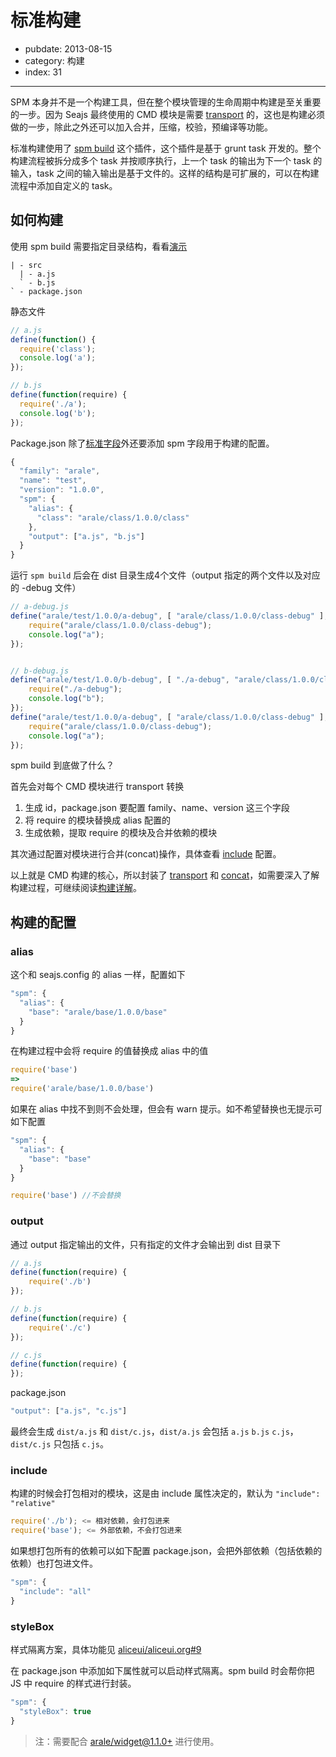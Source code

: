 # 标准构建

- pubdate: 2013-08-15
- category: 构建
- index: 31

---

SPM 本身并不是一个构建工具，但在整个模块管理的生命周期中构建是至关重要的一步。因为 Seajs 最终使用的 CMD 模块是需要 [transport](./transport.html) 的，这也是构建必须做的一步，除此之外还可以加入合并，压缩，校验，预编译等功能。

标准构建使用了 [spm build](../cli/build.html) 这个插件，这个插件是基于 grunt task 开发的。整个构建流程被拆分成多个 task 并按顺序执行，上一个 task 的输出为下一个 task 的输入，task 之间的输入输出是基于文件的。这样的结构是可扩展的，可以在构建流程中添加自定义的 task。


## 如何构建

使用 spm build 需要指定目录结构，看看[演示](https://github.com/spmjs/spm-build/tree/master/examples/simple)

```
| - src
  | - a.js
  ` - b.js
` - package.json
```

静态文件

```js
// a.js
define(function() {
  require('class');
  console.log('a');
});

// b.js
define(function(require) {
  require('./a');
  console.log('b');
});
```

Package.json 除了[标准字段]()外还要添加 spm 字段用于构建的配置。

```js
{
  "family": "arale",
  "name": "test",
  "version": "1.0.0",
  "spm": {
    "alias": {
      "class": "arale/class/1.0.0/class"
    },
    "output": ["a.js", "b.js"]
  }
}
```

运行 `spm build` 后会在 dist 目录生成4个文件（output 指定的两个文件以及对应的 -debug 文件）

```js
// a-debug.js
define("arale/test/1.0.0/a-debug", [ "arale/class/1.0.0/class-debug" ], function() {
    require("arale/class/1.0.0/class-debug");
    console.log("a");
});


// b-debug.js
define("arale/test/1.0.0/b-debug", [ "./a-debug", "arale/class/1.0.0/class-debug" ], function(require) {
    require("./a-debug");
    console.log("b");
});
define("arale/test/1.0.0/a-debug", [ "arale/class/1.0.0/class-debug" ], function() {
    require("arale/class/1.0.0/class-debug");
    console.log("a");
});
```

spm build 到底做了什么？

首先会对每个 CMD 模块进行 transport 转换

1. 生成 id，package.json 要配置 family、name、version 这三个字段
2. 将 require 的模块替换成 alias 配置的
3. 生成依赖，提取 require 的模块及合并依赖的模块

其次通过配置对模块进行合并(concat)操作，具体查看 [include](#include) 配置。

以上就是 CMD 构建的核心，所以封装了 [transport](https://github.com/spmjs/grunt-cmd-transport) 和 [concat](https://github.com/spmjs/grunt-cmd-concat)，如需要深入了解构建过程，可继续阅读[构建详解](./build-task)。

## 构建的配置

### alias

这个和 seajs.config 的 alias 一样，配置如下

```js
"spm": {
  "alias": {
    "base": "arale/base/1.0.0/base"
  }
}
```

在构建过程中会将 require 的值替换成 alias 中的值

```js
require('base')
=>
require('arale/base/1.0.0/base')
```

如果在 alias 中找不到则不会处理，但会有 warn 提示。如不希望替换也无提示可如下配置

```js
"spm": {
  "alias": {
    "base": "base"
  }
}

require('base') //不会替换
```

### output

通过 output 指定输出的文件，只有指定的文件才会输出到 dist 目录下

```js
// a.js
define(function(require) {
    require('./b')
});

// b.js
define(function(require) {
    require('./c')
});

// c.js
define(function(require) {
});
```

package.json

```js
"output": ["a.js", "c.js"]
```

最终会生成 `dist/a.js` 和 `dist/c.js`，`dist/a.js` 会包括 `a.js` `b.js` `c.js`，`dist/c.js` 只包括 `c.js`。

### include

构建的时候会打包相对的模块，这是由 include 属性决定的，默认为 `"include": "relative"`

```js
require('./b'); <= 相对依赖，会打包进来
require('base'); <= 外部依赖，不会打包进来
```

如果想打包所有的依赖可以如下配置 package.json，会把外部依赖（包括依赖的依赖）也打包进文件。

```js
"spm": {
  "include": "all"
}
```

### styleBox

样式隔离方案，具体功能见 [aliceui/aliceui.org#9](https://github.com/aliceui/aliceui.org/issues/9)

在 package.json 中添加如下属性就可以启动样式隔离。spm build 时会帮你把 JS 中 require 的样式进行封装。

```js
"spm": {
  "styleBox": true
}
```

> 注：需要配合 [arale/widget@1.1.0+](http://aralejs.org/widget) 进行使用。
